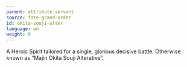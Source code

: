 ```yaml
---
parent: attribute.servant
source: fate-grand-order
id: okita-souji-alter
language: en
weight: 0
---
```


A Heroic Spirit tailored for a single, glorious decisive battle.
Otherwise known as “Majin Okita Souji Alterative”.
